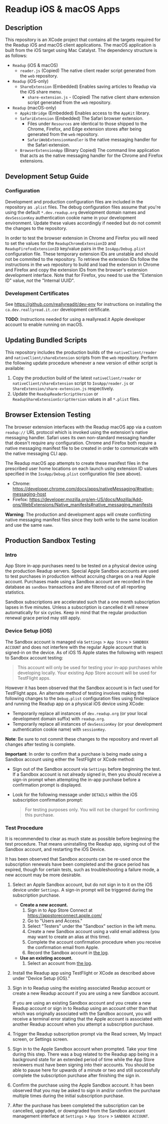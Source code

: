 # Readup iOS & macOS Apps
## Description
This repository is an XCode project that contains all the targets required for the Readup iOS and macOS client applications. The macOS application is built from the iOS target using Mac Catalyst. The dependency structure is as follows:
- `Readup` (iOS & macOS)
    - `reader.js` (Copied) The native client reader script generated from the `web` repository.
- `Readup` (iOS-only)
    - `ShareExtension` (Embedded) Enables saving articles to Readup via the iOS share menu.
	     - `share-extension.js` - (Copied) The native client share extension script generated from the `web` repository.
- `Readup` (macOS-only)
    - `AppkitBridge` (Embedded) Enables access to the `AppKit` library.
    - `SafariExtension` (Embedded) The Safari browser extension.
        - Files under `Resources` are identical to those shipped to the Chrome, Firefox, and Edge extension stores after being generated from the `web` repository.
        - `SafariWebExtensionHandler` is the native messaging handler for the Safari extension.
    - `BrowserExtensionApp` (Binary Copied) The command line application that acts as the native messaging handler for the Chrome and Firefox extensions.
## Development Setup Guide
### Configuration
Development and production configuration files are included in the repository as `.plist` files. The debug configuration files assume that you're using the default `*.dev.readup.org` development domain names and `devSessionKey` authentication cookie name in your development environment. Update these values accordingly if needed but do not commit the changes to the repository.

In order to test the browser extension in Chrome and Firefox you will need to set the values for the `ReadupChromeExtensionID` and `ReadupFirefoxExtensionID` key/value pairs in the `IosApp/Debug.plist` configuration file. These temporary extension IDs are unstable and should not be commited to the repository. To retrieve the extension IDs follow the instructions in the `web` repository to build and load the extension in Chrome and Firefox and copy the extension IDs from the browser's extension development interface. Note that for Firefox, you need to use the "Extension ID" value, _not_ the "Internal UUID".

### Development Certificates
See https://github.com/reallyreadit/dev-env for instructions on installing the `ca.dev.reallyread.it.cer` development certificate.

**TODO**: Instructions needed for using a reallyread.it Apple developer account to enable running on macOS.
## Updating Bundled Scripts
This repository includes the production builds of the `nativeClient/reader` and `nativeClient/shareExtension` scripts from the `web` repository. Perform the following update procedure whenever a new version of either script is available:
1. Copy the production build of the latest `nativeClient/reader` or `nativeClient/shareExtension` script to `IosApp/reader.js` or `ShareExtension/share-extension.js` respectively.
2. Update the `ReadupReaderScriptVersion` or `ReadupShareExtensionScriptVersion` values in all `*.plist` files.
## Browser Extension Testing
The browser extension interfaces with the Readup macOS app via a custom `readup://` URL protocol which is invoked using the extension's native messaging handler. Safari uses its own non-standard messaging handler that doesn't require any configuration. Chrome and Firefox both require a native messaging manifest file to be created in order to communicate with the native messaging CLI app.

The Readup macOS app attempts to create these manifest files in the prescribed user home locations on each launch using extension ID values specified in the `IosApp/Debug.plist` configuration file (see above).
- Chrome: https://developer.chrome.com/docs/apps/nativeMessaging/#native-messaging-host
- Firefox: https://developer.mozilla.org/en-US/docs/Mozilla/Add-ons/WebExtensions/Native_manifests#native_messaging_manifests

**Warning**: The production and development apps will create conflicting native messaging manifest files since they both write to the same location and use the same `name`.
## Production Sandbox Testing
### Intro
App Store in-app purchases need to be tested on a physical device using the production Readup servers. Special Apple Sandbox accounts are used to test purchases in production without accruing charges on a real Apple account. Purchases made using a Sandbox account are recorded in the database as `sandbox` transactions and are filtered out of all reporting statistics.

Sandbox subscriptions are accelerated such that a one month subscription lapses in five minutes. Unless a subscription is cancelled it will renew automatically for six cycles. Keep in mind that the regular production renewal grace period may still apply.
### Device Setup (iOS)
The Sandbox account is managed via `Settings` > `App Store` > `SANDBOX ACCOUNT` and does not interfere with the regular Apple account that is signed-in on the device.
As of iOS 15 Apple states the following with respect to Sandbox account testing:
> This account will only be used for testing your in-app purchases while developing locally. Your existing App Store account will be used for TestFlight apps.

However it has been observed that the Sandbox account is in fact used for TestFlight apps. An alternate method of testing involves making the following changes to the `Debug.plist` configuration files using find/replace and running the Readup app on a physical iOS device using XCode:
- Temporarily replace all instances of `dev.readup.org` (or your local development domain suffix) with `readup.org`.
- Temporarily replace all instances of `devSessionKey` (or your development authentication cookie name) with `sessionKey`.

**Note**: Be sure to not commit these changes to the repository and revert all changes after testing is complete.

**Important**: In order to confirm that a purchase is being made using a Sandbox account using either the TestFlight or XCode method:

- Sign out of the Sandbox account via `Settings` before beginning the test. If a Sandbox account is not already signed in, then you should receive a sign-in prompt when attempting the in-app purchase before a confirmation prompt is displayed.
- Look for the following message under `DETAILS` within the iOS subscription confirmation prompt:
  
    > For testing purposes only. You will not be charged for confirming this purchase.
### Test Procedure
It is recommended to clear as much state as possible before beginning the test procedure. That means uninstalling the Readup app, signing out of the Sandbox account, and restarting the iOS Device.

It has been observed that Sandbox accounts can be re-used once the subscription renewals have been completed and the grace period has expired, though for certain tests, such as troubleshooting a failure mode, a new account may be more desirable.

1. Select an Apple Sandbox account, but do not sign in to it on the iOS device under `Settings`. A sign-in prompt will be triggered during the subscription purchase.
    - **Create a new account.**
        1. Sign in to App Store Connect at https://appstoreconnect.apple.com/
        2. Go to "Users and Access."
        3. Select "Testers" under the "Sandbox" section in the left menu.
        4. Create a new Sandbox account using a valid email address (you may want to create an alias at this time).
        5. Complete the account confirmation procedure when you receive the confirmation email from Apple.
        6. Record the Sandbox account in [the log](https://docs.google.com/spreadsheets/d/1_CdZbTgx9kMPSqrrPvHY6laLf6LTsc_97TpwT7oIQN0/).
    - **Use an existing account.**
        1. Select an account from [the log](https://docs.google.com/spreadsheets/d/1_CdZbTgx9kMPSqrrPvHY6laLf6LTsc_97TpwT7oIQN0/).
2. Install the Readup app using TestFlight or XCode as described above under "Device Setup (iOS)."
3. Sign in to Readup using the existing associated Readup account or create a new Readup account if you are using a new Sandbox account.

    If you are using an existing Sandbox account and you create a new Readup account or sign in to Readup using an account other than that which was originally associated with the Sandbox account, you will receive a terminal error stating that the Apple account is associated with another Readup account when you attempt a subscription purchase.
4. Trigger the Readup subscription prompt via the Read screen, My Impact screen, or Settings screen.
6. Sign in to the Apple Sandbox account when prompted. Take your time during this step. There was a bug related to the Readup app being in a background state for an extended period of time while the App Store reviewers must have been signing into their accounts. You should be able to pause here for upwards of a minute or two and still successfully complete the subscription purchase after finishing the sign in.
7. Confirm the purchase using the Apple Sandbox account. It has been observed that you may be asked to sign in and/or confirm the purchase multiple times during the initial subscription purchase.
8. After the purchase has been completed the subscription can be cancelled, upgraded, or downgraded from the Sandbox account management interface at `Settings` > `App Store` > `SANDBOX ACCOUNT`.
